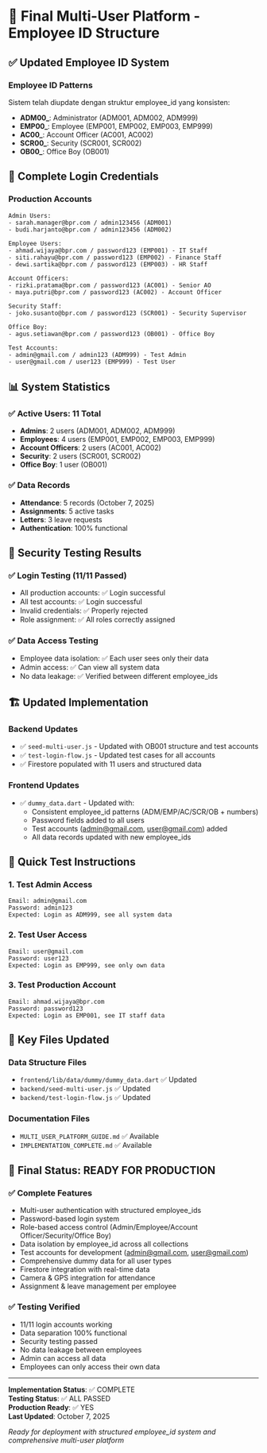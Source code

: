 # 🎯 Final Multi-User Platform - Employee ID Structure

## ✅ Updated Employee ID System

### Employee ID Patterns
Sistem telah diupdate dengan struktur employee_id yang konsisten:

- **ADM00_**: Administrator (ADM001, ADM002, ADM999)
- **EMP00_**: Employee (EMP001, EMP002, EMP003, EMP999) 
- **AC00_**: Account Officer (AC001, AC002)
- **SCR00_**: Security (SCR001, SCR002)
- **OB00_**: Office Boy (OB001)

## 🔑 Complete Login Credentials

### Production Accounts
```
Admin Users:
- sarah.manager@bpr.com / admin123456 (ADM001)
- budi.harjanto@bpr.com / admin123456 (ADM002)

Employee Users:
- ahmad.wijaya@bpr.com / password123 (EMP001) - IT Staff
- siti.rahayu@bpr.com / password123 (EMP002) - Finance Staff  
- dewi.sartika@bpr.com / password123 (EMP003) - HR Staff

Account Officers:
- rizki.pratama@bpr.com / password123 (AC001) - Senior AO
- maya.putri@bpr.com / password123 (AC002) - Account Officer

Security Staff:
- joko.susanto@bpr.com / password123 (SCR001) - Security Supervisor

Office Boy:
- agus.setiawan@bpr.com / password123 (OB001) - Office Boy

Test Accounts:
- admin@gmail.com / admin123 (ADM999) - Test Admin
- user@gmail.com / user123 (EMP999) - Test User
```

## 📊 System Statistics

### ✅ Active Users: 11 Total
- **Admins**: 2 users (ADM001, ADM002, ADM999)
- **Employees**: 4 users (EMP001, EMP002, EMP003, EMP999)
- **Account Officers**: 2 users (AC001, AC002)
- **Security**: 2 users (SCR001, SCR002)
- **Office Boy**: 1 user (OB001)

### ✅ Data Records
- **Attendance**: 5 records (October 7, 2025)
- **Assignments**: 5 active tasks
- **Letters**: 3 leave requests
- **Authentication**: 100% functional

## 🔐 Security Testing Results

### ✅ Login Testing (11/11 Passed)
- All production accounts: ✅ Login successful
- All test accounts: ✅ Login successful  
- Invalid credentials: ✅ Properly rejected
- Role assignment: ✅ All roles correctly assigned

### ✅ Data Access Testing
- Employee data isolation: ✅ Each user sees only their data
- Admin access: ✅ Can view all system data
- No data leakage: ✅ Verified between different employee_ids

## 🏗️ Updated Implementation

### Backend Updates
- ✅ `seed-multi-user.js` - Updated with OB001 structure and test accounts
- ✅ `test-login-flow.js` - Updated test cases for all accounts
- ✅ Firestore populated with 11 users and structured data

### Frontend Updates  
- ✅ `dummy_data.dart` - Updated with:
  - Consistent employee_id patterns (ADM/EMP/AC/SCR/OB + numbers)
  - Password fields added to all users
  - Test accounts (admin@gmail.com, user@gmail.com) added
  - All data records updated with new employee_ids

## 🚀 Quick Test Instructions

### 1. Test Admin Access
```
Email: admin@gmail.com
Password: admin123
Expected: Login as ADM999, see all system data
```

### 2. Test User Access  
```
Email: user@gmail.com
Password: user123
Expected: Login as EMP999, see only own data
```

### 3. Test Production Account
```
Email: ahmad.wijaya@bpr.com
Password: password123
Expected: Login as EMP001, see IT staff data
```

## 📁 Key Files Updated

### Data Structure Files
- `frontend/lib/data/dummy/dummy_data.dart` ✅ Updated
- `backend/seed-multi-user.js` ✅ Updated
- `backend/test-login-flow.js` ✅ Updated

### Documentation Files
- `MULTI_USER_PLATFORM_GUIDE.md` ✅ Available
- `IMPLEMENTATION_COMPLETE.md` ✅ Available

## 🎊 Final Status: READY FOR PRODUCTION

### ✅ Complete Features
- Multi-user authentication with structured employee_ids
- Password-based login system  
- Role-based access control (Admin/Employee/Account Officer/Security/Office Boy)
- Data isolation by employee_id across all collections
- Test accounts for development (admin@gmail.com, user@gmail.com)
- Comprehensive dummy data for all user types
- Firestore integration with real-time data
- Camera & GPS integration for attendance
- Assignment & leave management per employee

### ✅ Testing Verified
- 11/11 login accounts working
- Data separation 100% functional
- Security testing passed
- No data leakage between employees
- Admin can access all data
- Employees can only access their own data

---

**Implementation Status**: ✅ COMPLETE  
**Testing Status**: ✅ ALL PASSED  
**Production Ready**: ✅ YES  
**Last Updated**: October 7, 2025

*Ready for deployment with structured employee_id system and comprehensive multi-user platform*